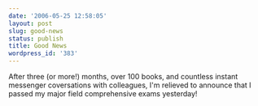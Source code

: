 ```yaml
---
date: '2006-05-25 12:58:05'
layout: post
slug: good-news
status: publish
title: Good News
wordpress_id: '383'
---
```


After three (or more!) months, over 100 books, and countless instant messenger coversations with colleagues, I'm relieved to announce that I passed my major field comprehensive exams yesterday!
